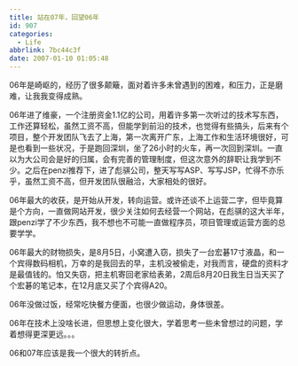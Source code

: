```yaml
---
title: 站在07年，回望06年
id: 907
categories:
  - Life
abbrlink: 7bc44c3f
date: 2007-01-10 01:05:48
---
```


06年是崎岖的，经历了很多颠簸，面对着许多未曾遇到的困难，和压力，正是磨难，让我我变得成熟。

06年进了维豪，一个注册资金1.1亿的公司，用着许多第一次听过的技术写东西，工作还算轻松，虽然工资不高，但能学到前沿的技术，也觉得有些搞头，后来有个项目，整个开发团队飞去了上海，第一次离开广东，上海工作和生活环境很好，可是也看到一些状况，于是跑回深圳，坐了26小时的火车，再一次回到深圳。一直以为大公司会是好的归属，会有完善的管理制度，但这次意外的辞职让我学到不少。之后在penzi推荐下，进了彪骐公司，整天写写ASP、写写JSP，忙得不亦乐乎，虽然工资不高，但开发团队很融洽，大家相处的很好。

06年最大的收获，是开始从开发，转向运营。或许还谈不上运营二字，但毕竟算是个方向，一直做网站开发，很少关注如何去经营一个网站，在彪骐的这大半年，跟penzi学了不少东西，我不想也不可能一直做程序员，项目管理或运营方面的总要学学。

06年最大的财物损失，是8月5日，小窝遭入窃，损失了一台宏碁17寸液晶，和一个宾得数码相机，万幸的是我回去的早，主机没被偷走，对我而言，硬盘的资料才是最值钱的。怕又失窃，把主机寄回老家给表弟，2周后8月20日我生日当天买了个宏碁的笔记本，在12月底又买了个宾得A20。

06年没做过饭，经常吃快餐方便面，也很少做运动，身体很差。

06年在技术上没啥长进，但思想上变化很大，学着思考一些未曾想过的问题，学着想得更深更远。。。

06和07年应该是我一个很大的转折点。